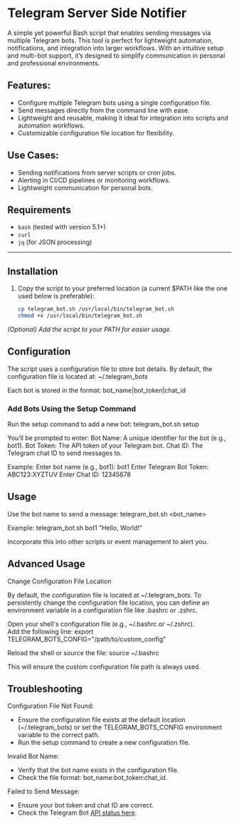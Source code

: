 # Telegram Server Side Notifier

A simple yet powerful Bash script that enables sending messages via multiple Telegram bots. This tool is perfect for lightweight automation, notifications, and integration into larger workflows. With an intuitive setup and multi-bot support, it’s designed to simplify communication in personal and professional environments.

## Features:

- Configure multiple Telegram bots using a single configuration file.
- Send messages directly from the command line with ease.
- Lightweight and reusable, making it ideal for integration into scripts and automation workflows.
- Customizable configuration file location for flexibility.

## Use Cases:

- Sending notifications from server scripts or cron jobs.
- Alerting in CI/CD pipelines or monitoring workflows.
- Lightweight communication for personal bots.

## Requirements

- `bash` (tested with version 5.1+)
- `curl`
- `jq` (for JSON processing)

---

## Installation

1. Copy the script to your preferred location (a current $PATH like the one used below is preferable):
   ```bash
   cp telegram_bot.sh /usr/local/bin/telegram_bot.sh
   chmod +x /usr/local/bin/telegram_bot.sh

*(Optional) Add the script to your PATH for easier usage.*

## Configuration

The script uses a configuration file to store bot details. By default, the configuration file is located at:
    ~/.telegram_bots

Each bot is stored in the format:
    bot_name|bot_token|chat_id

### Add Bots Using the Setup Command

Run the setup command to add a new bot:
    telegram_bot.sh setup

You’ll be prompted to enter:
    Bot Name: A unique identifier for the bot (e.g., bot1).
    Bot Token: The API token of your Telegram bot.
    Chat ID: The Telegram chat ID to send messages to.

Example:
    Enter bot name (e.g., bot1): bot1
    Enter Telegram Bot Token: ABC123:XYZTUV
    Enter Chat ID: 12345678

## Usage

Use the bot name to send a message:
    telegram_bot.sh <bot_name> <message>

Example:
    telegram_bot.sh bot1 "Hello, World!"

Incorporate this into other scripts or event management to alert you.

## Advanced Usage
Change Configuration File Location

By default, the configuration file is located at ~/.telegram_bots. To persistently change the configuration file location, you can define an environment variable in a configuration file like .bashrc or .zshrc.

Open your shell's configuration file (e.g., ~/.bashrc or ~/.zshrc).  
Add the following line:
    export TELEGRAM_BOTS_CONFIG="/path/to/custom_config"

Reload the shell or source the file:
    source ~/.bashrc

This will ensure the custom configuration file path is always used.

## Troubleshooting

Configuration File Not Found:
- Ensure the configuration file exists at the default location (~/.telegram_bots) or set the TELEGRAM_BOTS_CONFIG environment variable to the correct path.
- Run the setup command to create a new configuration file.

Invalid Bot Name:
- Verify that the bot name exists in the configuration file.
- Check the file format: bot_name:bot_token:chat_id.

Failed to Send Message:
- Ensure your bot token and chat ID are correct.
- Check the Telegram Bot [API status here](https://downforeveryoneorjustme.com/api.telegram.org).
